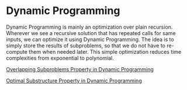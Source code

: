 # Dynamic Programming

Dynamic Programming is mainly an optimization over plain recursion. Wherever we see a recursive solution that has repeated calls for same inputs, we can optimize it using Dynamic Programming. The idea is to simply store the results of subproblems, so that we do not have to re-compute them when needed later. This simple optimization reduces time complexities from exponential to polynomial.

[Overlapping Subproblems Property in Dynamic Programming](https://www.geeksforgeeks.org/overlapping-subproblems-property-in-dynamic-programming-dp-1/)

[Optimal Substructure Property in Dynamic Programming ](https://www.geeksforgeeks.org/optimal-substructure-property-in-dynamic-programming-dp-2/)
